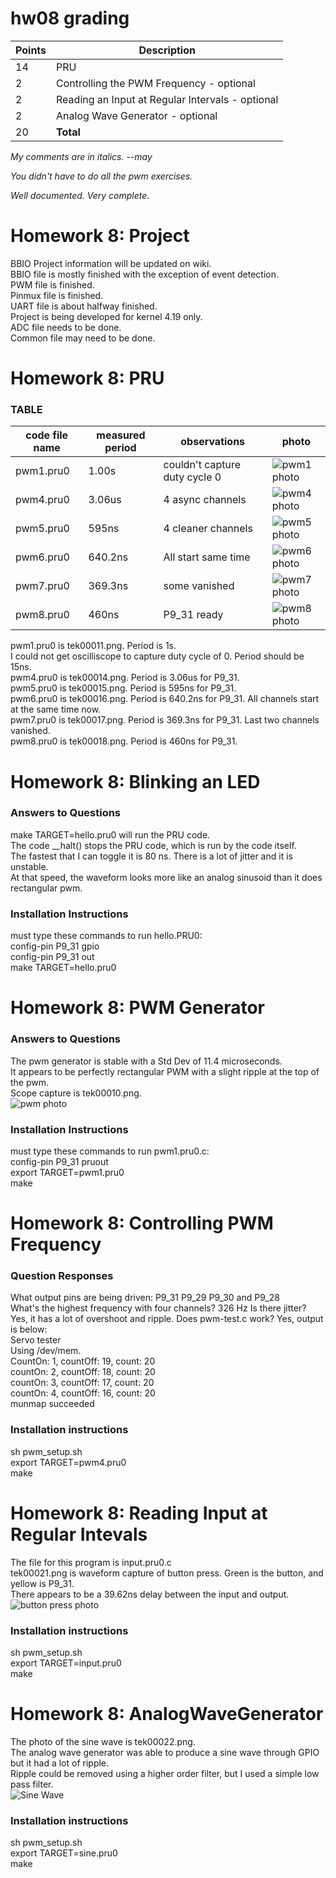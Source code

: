 # hw08 grading

| Points      | Description |
| ----------- | ----------- |
| 14 | PRU
|  2 | Controlling the PWM Frequency - optional
|  2 | Reading an Input at Regular Intervals - optional
|  2 | Analog Wave Generator - optional
| 20 | **Total**

*My comments are in italics. --may*

*You didn't have to do all the pwm exercises.*

*Well documented.  Very complete.*


# Homework 8: Project  
BBIO Project information will be updated on wiki.  
BBIO file is mostly finished with the exception of event detection.  
PWM file is finished.   
Pinmux file is finished.  
UART file is about halfway finished.  
Project is being developed for kernel 4.19 only.  
ADC file needs to be done.  
Common file may need to be done.  

# Homework 8: PRU  
### TABLE  
code file name | measured period | observations | photo
---------------|-----------------|--------------|---------
pwm1.pru0|1.00s |couldn't capture duty cycle 0|![pwm1 photo](https://github.com/EricMorse/ECE434/tree/master/hw08/waveforms/tek00011.png)
pwm4.pru0|3.06us|4 async channels|![pwm4 photo](https://github.com/EricMorse/ECE434/tree/master/hw08/waveforms/tek00014.png)
pwm5.pru0|595ns |4 cleaner channels|![pwm5 photo](https://github.com/EricMorse/ECE434/tree/master/hw08/waveforms/tek00015.png)
pwm6.pru0|640.2ns|All start same time|![pwm6 photo](https://github.com/EricMorse/ECE434/tree/master/hw08/waveforms/tek00016.png)
pwm7.pru0|369.3ns|some vanished|![pwm7 photo](https://github.com/EricMorse/ECE434/tree/master/hw08/waveforms/tek00017.png)
pwm8.pru0|460ns|P9_31 ready|![pwm8 photo](https://github.com/EricMorse/ECE434/tree/master/hw08/waveforms/tek00018.png)

pwm1.pru0 is tek00011.png.  Period is 1s.  
I could not get oscilliscope to capture duty cycle of 0.  Period should be 15ns.  
pwm4.pru0 is tek00014.png.  Period is 3.06us for P9_31.  
pwm5.pru0 is tek00015.png.  Period is 595ns for P9_31.  
pwm6.pru0 is tek00016.png.  Period is 640.2ns for P9_31.  All channels start at the same time now.   
pwm7.pru0 is tek00017.png.  Period is 369.3ns for P9_31.  Last two channels vanished.  
pwm8.pru0 is tek00018.png.  Period is 460ns for P9_31.  
# Homework 8: Blinking an LED  
### Answers to Questions  
make TARGET=hello.pru0 will run the PRU code.   
The code __halt() stops the PRU code, which is run by the code itself.    
The fastest that I can toggle it is 80 ns.  There is a lot of jitter and it is unstable.  
At that speed, the waveform looks more like an analog sinusoid than it does rectangular pwm.  
### Installation Instructions  
must type these commands to run hello.PRU0:  
config-pin P9_31 gpio  
config-pin P9_31 out  
make TARGET=hello.pru0  

# Homework 8: PWM Generator  
### Answers to Questions  
The pwm generator is stable with a Std Dev of 11.4 microseconds.  
It appears to be perfectly rectangular PWM with a slight ripple at the top of the pwm.  
Scope capture is tek00010.png.    
![pwm photo](https://github.com/EricMorse/ECE434/tree/master/hw08/waveforms/tek00010.png)  
### Installation Instructions  
must type these commands to run pwm1.pru0.c:  
config-pin P9_31 pruout  
export TARGET=pwm1.pru0  
make  

# Homework 8: Controlling PWM Frequency  
### Question Responses  
What output pins are being driven: P9_31 P9_29 P9_30 and P9_28  
What's the highest frequency with four channels?  326 Hz
Is there jitter?  Yes, it has a lot of overshoot and ripple.
Does pwm-test.c work?  Yes, output is below:  
Servo tester  
Using /dev/mem.  
CountOn: 1, countOff: 19, count: 20  
countOn: 2, countOff: 18, count: 20  
countOn: 3, countOff: 17, count: 20  
countOn: 4, countOff: 16, count: 20  
munmap succeeded  
### Installation instructions  
sh pwm_setup.sh  
export TARGET=pwm4.pru0  
make  

# Homework 8: Reading Input at Regular Intevals  
The file for this program is input.pru0.c  
tek00021.png is waveform capture of button press.  Green is the button, and yellow is P9_31.  
There appears to be a 39.62ns delay between the input and output.  
![button press photo](https://github.com/EricMorse/ECE434/tree/master/hw08/waveforms/tek00021.png)  

### Installation instructions  
sh pwm_setup.sh  
export TARGET=input.pru0  
make  
  
# Homework 8: AnalogWaveGenerator  
The photo of the sine wave is tek00022.png.  
The analog wave generator was able to produce a sine wave through GPIO but it had a lot of ripple.  
Ripple could be removed using a higher order filter, but I used a simple low pass filter.  
![Sine Wave](https://github.com/EricMorse/ECE434/tree/master/hw08/waveforms/tek00022.png)  
### Installation instructions  
sh pwm_setup.sh  
export TARGET=sine.pru0  
make  
